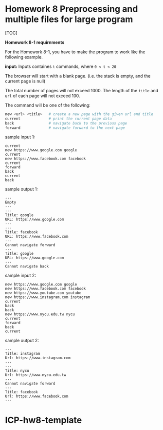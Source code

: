 # Homework 8 Preprocessing and multiple files for large program

[TOC]

**Homework 8-1 requirnments**

For the Homework 8-1, you have to make the program to work like the following example. 

**input:**
Inputs containes `t` commands, where `0 < t < 20`

The browser will start with a blank page. (i.e. the stack is empty, and the current page is null)

The total number of pages will not exceed 1000.
The length of the `title` and `url` of each page will not exceed 100.

The command will be one of the following:
```bash
new <url> <title>   # create a new page with the given url and title
current             # print the current page data
back                # navigate back to the previous page
forward             # navigate forward to the next page
```

sample input 1:
```
current
new https://www.google.com google
current
new https://www.facebook.com facebook
current
forward
back
current
back
```

sample output 1:
```
---
Empty
---
---
Title: google
URL: https://www.google.com
---
---
Title: facebook
URL: https://www.facebook.com
---
Cannot navigate forward
---
Title: google
URL: https://www.google.com
---
Cannot navigate back
```

sample input 2:
```
new https://www.google.com google
new https://www.facebook.com facebook
new https://www.youtube.com youtube
new https://www.instagram.com instagram
current
back
back
new https://www.nycu.edu.tw nycu
current
forward
back
current
```

sample output 2:
```
---
Title: instagram
Url: https://www.instagram.com
---
---
Title: nycu
Url: https://www.nycu.edu.tw
---
Cannot navigate forward
---
Title: facebook
Url: https://www.facebook.com
---
```
# ICP-hw8-template
